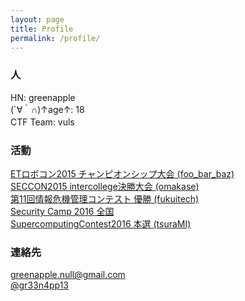 ```yaml
---
layout: page
title: Profile
permalink: /profile/
---
```


### 人

HN: greenapple  
(´∀｀∩)↑age↑: 18  
CTF Team: vuls　

### 活動

[ETロボコン2015 チャンピオンシップ大会 (foo_bar_baz)](http://www.etrobo.jp)  
[SECCON2015 intercollege決勝大会 (omakase)](http://2016.seccon.jp/)  
[第11回情報危機管理コンテスト 優勝 (fukuitech)](http://www.riis.or.jp/symposium20/crisismanagement/purpose/)  
[Security Camp 2016 全国](http://www.security-camp.org/)  
[SupercomputingContest2016 本選 (tsuraMI)](http://www.gsic.titech.ac.jp/supercon/main/attwiki/)　

### 連絡先

[greenapple.null@gmail.com](mailto:greenapple.null@gmail.com)  
[@gr33n4pp13](https://twitter.com/gr33n4pp13)  
